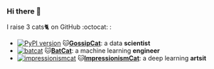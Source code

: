 ### Hi there 👋

I raise 3 cats🐈 on GitHub :octocat: :

- [![PyPI version](https://badge.fury.io/py/gossipcat@2x.png)](https://badge.fury.io/py/gossipcat) 🐱[**GossipCat**](https://gossipcat.readthedocs.io): a data **scientist**
- [![batcat](https://badge.fury.io/py/batcat.svg)](https://badge.fury.io/py/batcat) 🐱[**BatCat**](https://batcat.readthedocs.io): a machine learning **engineer**
- [![impressionismcat](https://badge.fury.io/py/impressionismcat.svg)](https://badge.fury.io/py/impressionismcat) 🐱[**ImpressionismCat**](https://impressionismcat.readthedocs.io/): a deep learning **artsit**

<!--
**Ewen2015/Ewen2015** is a ✨ _special_ ✨ repository because its `README.md` (this file) appears on your GitHub profile.

Here are some ideas to get you started:

- 🔭 I’m currently working on ...
- 🌱 I’m currently learning ...
- 👯 I’m looking to collaborate on ...
- 🤔 I’m looking for help with ...
- 💬 Ask me about ...
- 📫 How to reach me: ...
- 😄 Pronouns: ...
- ⚡ Fun fact: ...
-->
